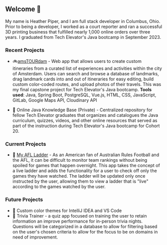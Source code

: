 ## Welcome 👋

My name is Heather Piper, and I am full stack developer in Columbus, Ohio. Prior to being a developer, I worked as a court reporter and ran a successful 3D printing business that fulfilled nearly 1,000 online orders over three years. I graduated from Tech Elevator's Java bootcamp in September 2023.

### Recent Projects

- 🚲[amsTOURdam](https://github.com/heatherpiper/amsTOURdam-final_capstone) - Web app that allows users to create custom itineraries from a curated list of experiences and activities within the city of Amsterdam. Users can search and browse a database of landmarks, drag landmark cards into and out of itineraries for easy editing, build custom color-coded routes, and upload photos of their travels. This was my final capstone project for Tech Elevator's Java bootcamp. **Tools used**: Java, Spring Boot, PostgreSQL, Vue.js, HTML, CSS, JavaScript, GitLab, Google Maps API, Cloudinary API

- 📖 Online Java Knowledge Base (Private) - Centralized repository for fellow Tech Elevator graduates that organizes and catalogues the Java curriculum, quizzes, videos, and other online resources that served as part of the instruction during Tech Elevator's Java bootcamp for Cohort 20.

### Current Projects

- 🏉 [My AFL Ladder](https://github.com/heatherpiper/My-AFL-Ladder) - As an American fan of Australian Rules Football and the AFL, it can be difficult to monitor team rankings without being spoiled for games that happen overnight. This app takes the concept of a live ladder and adds the functionality for a user to check off only the games they have watched. The ladder will be updated only once instructed by the user, allowing them to view a ladder that is "live" according to the games watched by the user. 

### Future Projects

- 🎨 Custom color themes for IntelliJ IDEA and VS Code
- 🤔 Trivia Trainer - a quiz app focused on training the user to retain information an improve performance for in-person trivia nights. Questions will be categorized in a database to allow for filtering based on the user's chosen criteria to allow for the focus to be on domains in need of improvement.


